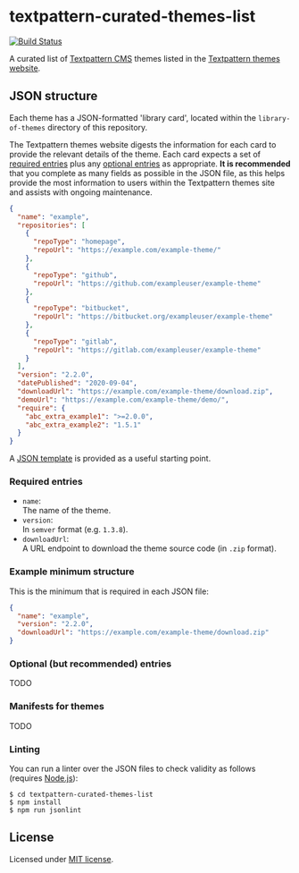 # textpattern-curated-themes-list

[![Build Status](https://travis-ci.com/textpattern/textpattern-curated-themes-list.svg?branch=master)](https://travis-ci.com/textpattern/textpattern-curated-themes-list)

A curated list of [Textpattern CMS](https://textpattern.com) themes listed in the [Textpattern themes website](https://github.com/textpattern/textpattern-themes-website).

## JSON structure

Each theme has a JSON-formatted 'library card', located within the `library-of-themes` directory of this repository.

The Textpattern themes website digests the information for each card to provide the relevant details of the theme. Each card expects a set of [required entries](#required-entries) plus any [optional entries](#optional-entries) as appropriate. **It is recommended** that you complete as many fields as possible in the JSON file, as this helps provide the most information to users within the Textpattern themes site and assists with ongoing maintenance.

```JSON
{
  "name": "example",
  "repositories": [
    {
      "repoType": "homepage",
      "repoUrl": "https://example.com/example-theme/"
    },
    {
      "repoType": "github",
      "repoUrl": "https://github.com/exampleuser/example-theme"
    },
    {
      "repoType": "bitbucket",
      "repoUrl": "https://bitbucket.org/exampleuser/example-theme"
    },
    {
      "repoType": "gitlab",
      "repoUrl": "https://gitlab.com/exampleuser/example-theme"
    }
  ],
  "version": "2.2.0",
  "datePublished": "2020-09-04",
  "downloadUrl": "https://example.com/example-theme/download.zip",
  "demoUrl": "https://example.com/example-theme/demo/",
  "require": {
    "abc_extra_example1": ">=2.0.0",
    "abc_extra_example2": "1.5.1"
  }
}
```

A [JSON template](https://raw.githubusercontent.com/textpattern/textpattern-curated-themes-list/master/template.json) is provided as a useful starting point.

### Required entries

* `name`:\
  The name of the theme.
* `version`:\
  In `semver` format (e.g. `1.3.8`).
* `downloadUrl`:\
  A URL endpoint to download the theme source code (in `.zip` format).

### Example minimum structure

This is the minimum that is required in each JSON file:

```JSON
{
  "name": "example",
  "version": "2.2.0",
  "downloadUrl": "https://example.com/example-theme/download.zip"
}
```

### Optional (but recommended) entries

TODO

### Manifests for themes

TODO

### Linting

You can run a linter over the JSON files to check validity as follows (requires [Node.js](https://nodejs.org/)):

```ShellSession
$ cd textpattern-curated-themes-list
$ npm install
$ npm run jsonlint
```

## License

Licensed under [MIT license](https://github.com/textpattern/textpattern-curated-themes-list/blob/master/LICENSE).
